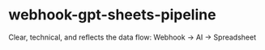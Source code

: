 # webhook-gpt-sheets-pipeline
Clear, technical, and reflects the data flow: Webhook → AI → Spreadsheet
